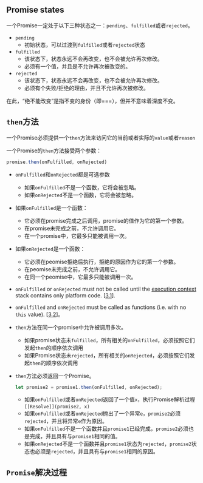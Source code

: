 ## Promise states

一个Promise一定处于以下三种状态之一：`pending`、`fulfilled`或者`rejected`。

- `pending`
  - 初始状态，可以过渡到`fulfilled`或者`rejected`状态
- `fulfilled`
  - 该状态下，状态永远不会再改变，也不会被允许再次修改。
  - 必须有一个值，并且是不允许再次被改变的。
- `rejected`
  - 该状态下，状态永远不会再改变，也不会被允许再次修改。
  - 必须有个失败/拒绝的理由，并且不允许再次被修改。

在此，“绝不能改变”是指不变的身份（即===），但并不意味着深度不变。

## `then`方法

一个Promise必须提供一个`then`方法来访问它的当前或者实际的`value`或者`reason`

一个Promise的`then`方法接受两个参数：

```javascript
promise.then(onFulfilled, onRejected)
```

- `onFulfilled`和`onRejected`都是可选参数

  - 如果`onFulfilled`不是一个函数，它将会被忽略。
  - 如果`onRejected`不是一个函数，它将会被忽略。

- 如果`onFulfilled`是一个函数：

  - 它必须在promise完成之后调用，promise的值作为它的第一个参数。
  - 在promise未完成之前，不允许调用它。
  - 在一个promise中，它最多只能被调用一次。

- 如果`onRejected`是一个函数：

  - 它必须在peomise拒绝后执行，拒绝的原因作为它的第一个参数。
  - 在peomise未完成之前，不允许调用它。
  - 在同一个peomise中，它最多只能被调用一次。

- `onFulfilled` or `onRejected` must not be called until the [execution context](https://es5.github.io/#x10.3) stack contains only platform code. [[3.1](https://promisesaplus.com/#notes)].

- `onFulfilled` and `onRejected` must be called as functions (i.e. with no `this` value). [[3.2](https://promisesaplus.com/#notes)]。

- `then`方法在同一个promise中允许被调用多次。

  - 如果promise状态未`fulfilled`，所有相关的`onFulfilled`，必须按照它们发起`then`的顺序依次调用
  - 如果Promise状态未`rejected`，所有相关的`onRejected`，必须按照它们发起`then`的顺序依次调用

- `then`方法必须返回一个Promise。

  ```javascript
  let promise2 = promise1.then(onFulfilled, onRejected);
  ```

  - 如果`onFulfilled`或者`onRejected`返回了一个值`x`，执行Promise解析过程`[[Resolve]](promise2, x)`
  - 如果`onFulfilled`或者`onRejected`抛出了一个异常`e`，`promise2`必须`rejected`，并且将异常`e`作为原因。
  - 如果`onFulfilled`不是一个函数并且`promise1`已经完成，`promise2`必须也是完成，并且具有与`promise1`相同的值。
  - 如果`onRejected`不是一个函数并且`promise1`状态为`rejected`，`promise2`状态也必须是`rejected`，并且具有与`promise1`相同的原因。

## `Promise`解决过程

